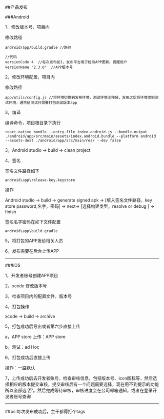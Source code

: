 ##产品发布


###Android

1，修改版本号，项目内

   修改路径

    android/app/build.gradle //路径

    //代码
    versionCode 4  //每次发布加1，发布平台用于检测APP更新，提醒用户
    versionName "2.3.0"  //APP版本号

2，修改环境配置，项目内

   修改路径

    app/utils/config.js //将环境切换到发布环境，测试环境注释掉，发布之后将环境改到测试环境，通常给测试只需要打包测试版本app

3，编译

   编译命令，项目根目录下执行

    react-native bundle --entry-file index.android.js --bundle-output ./android/app/src/main/assets/index.android.bundle --platform android --assets-dest ./android/app/src/main/res/ --dev false

3，Android studio -> build -> clean project

4，签名

   签名文件路径如下

    android\app\release-key.keystore

   操作

   Android studio -> build -> generate signed apk -> [填入签名文件路径，key store password,名字，密码] -> next-> [选择构建类型，resolve or debug ] -> finish


   签名名字密码在如下文件配置

    android\app\build.gradle

5，将打包的APP发给相关人员

6，发布需要在后台上传APP


---
###iOS


1，开发者账号创建APP项目

2，xcode 修改版本号

3，检查项目内的配置文件，版本号

4，打包操作

   xcode -> build -> archive

5，打包成功后导出或者第六步直接上传

  a，APP store 上传：APP store

  b，测试：ad Hoc

6，打包成功后直接上传

   操作：一路默认

7，上传成功后去开发者账号，检查审核信息，包括版本号、icon图标等，然后选择相应的版本提交审核，提交审核后有一个问题需要选择，现在用不到提示的功能所以全部选‘否’。然后完成等待审核，审核进度会在公司邮箱通知，或者在登录开发者账号查询

---

##ps:每次发布成功后，主干都得打个tags

